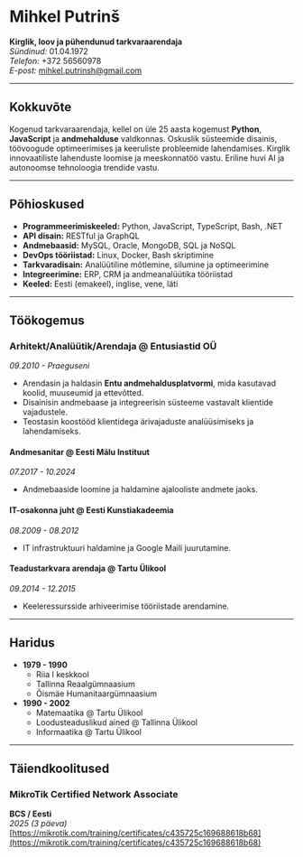 # Mihkel Putrinš

**Kirglik, loov ja pühendunud tarkvaraarendaja**  
*Sündinud:* 01.04.1972  
*Telefon:* +372 56560978  
*E-post:* [mihkel.putrinsh@gmail.com](mailto:mihkel.putrinsh@gmail.com)  

---

## Kokkuvõte

Kogenud tarkvaraarendaja, kellel on üle 25 aasta kogemust **Python**, **JavaScript** ja **andmehalduse** valdkonnas. Oskuslik süsteemide disainis, töövoogude optimeerimises ja keeruliste probleemide lahendamises. Kirglik innovaatiliste lahenduste loomise ja meeskonnatöö vastu. Eriline huvi AI ja autonoomse tehnoloogia trendide vastu.

---

## Põhioskused

- **Programmeerimiskeeled:** Python, JavaScript, TypeScript, Bash, .NET  
- **API disain:** RESTful ja GraphQL  
- **Andmebaasid:** MySQL, Oracle, MongoDB, SQL ja NoSQL  
- **DevOps tööriistad:** Linux, Docker, Bash skriptimine  
- **Tarkvaradisain:** Analüütiline mõtlemine, silumine ja optimeerimine  
- **Integreerimine:** ERP, CRM ja andmeanalüütika tööriistad  
- **Keeled:** Eesti (emakeel), inglise, vene, läti  

---

## Töökogemus

### Arhitekt/Analüütik/Arendaja @ Entusiastid OÜ  

*09.2010 - Praeguseni*  

- Arendasin ja haldasin **Entu andmehaldusplatvormi**, mida kasutavad koolid, muuseumid ja ettevõtted.  
- Disainisin andmebaase ja integreerisin süsteeme vastavalt klientide vajadustele.  
- Teostasin koostööd klientidega ärivajaduste analüüsimiseks ja lahendamiseks.

#### Andmesanitar @ Eesti Mälu Instituut

*07.2017 - 10.2024*  

- Andmebaaside loomine ja haldamine ajalooliste andmete jaoks.

#### IT-osakonna juht @ Eesti Kunstiakadeemia

*08.2009 - 08.2012*  

- IT infrastruktuuri haldamine ja Google Maili juurutamine.

#### Teadustarkvara arendaja @ Tartu Ülikool

*09.2014 - 12.2015*  

- Keeleressursside arhiveerimise tööriistade arendamine.

---

## Haridus

- **1979 - 1990**
  - Riia I keskkool  
  - Tallinna Reaalgümnaasium  
  - Õismäe Humanitaargümnaasium  
- **1990 - 2002**
  - Matemaatika @ Tartu Ülikool  
  - Loodusteaduslikud ained @ Tallinna Ülikool  
  - Informaatika @ Tartu Ülikool  

---

## Täiendkoolitused

### MikroTik Certified Network Associate  
**BCS / Eesti**  
*2025 (3 päeva)*  
[https://mikrotik.com/training/certificates/c435725c169688618b68](https://mikrotik.com/training/certificates/c435725c169688618b68)